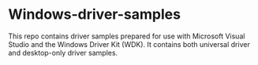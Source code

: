 # Windows-driver-samples
This repo contains driver samples prepared for use with Microsoft Visual Studio and the Windows Driver Kit (WDK). It contains both universal driver and desktop-only driver samples. 
